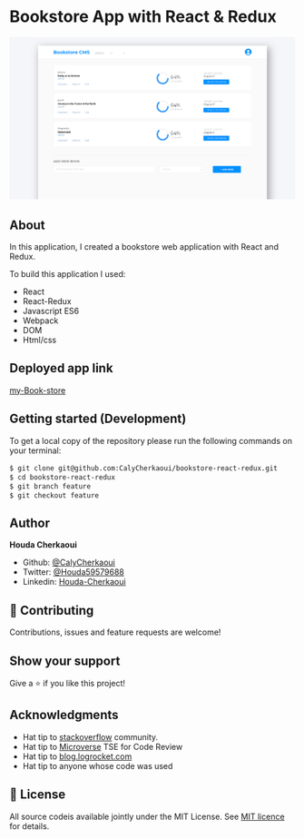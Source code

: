 # Bookstore App with React & Redux

<div align="center">
  <img src="./public/localhost_3000_.png" width="1000">
</div>

## About

In this application, I created a bookstore web application with React and Redux.

To build this application I used:

- React
- React-Redux
- Javascript ES6
- Webpack
- DOM
- Html/css

## Deployed app link

[my-Book-store](https://my-magical-book-store.herokuapp.com/)

## Getting started (Development)

To get a local copy of the repository please run the following commands on your terminal:

```
$ git clone git@github.com:CalyCherkaoui/bookstore-react-redux.git
$ cd bookstore-react-redux
$ git branch feature
$ git checkout feature
```

## Author

**Houda Cherkaoui**

- Github: [@CalyCherkaoui](https://github.com/CalyCherkaoui)
- Twitter: [@Houda59579688](https://twitter.com/Houda59579688)
- Linkedin: [Houda-Cherkaoui](https://www.linkedin.com/in/houda-cherkaoui-64106395/)

## 🤝 Contributing

Contributions, issues and feature requests are welcome!

## Show your support

Give a ⭐️ if you like this project!

## Acknowledgments

- Hat tip to [stackoverflow](https://stackoverflow.com) community.
- Hat tip to [Microverse](https://www.microverse.org/) TSE for Code Review
- Hat tip to [blog.logrocket.com](https://blog.logrocket.com)
- Hat tip to anyone whose code was used

## 📝 License

All source codeis available jointly under the MIT License.
See [MIT licence]() for details.
